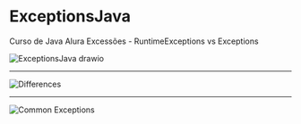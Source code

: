 # ExceptionsJava
Curso de Java Alura Excessões - RuntimeExceptions vs Exceptions 

![ExceptionsJava drawio](https://github.com/IgorAntonio22/exceptionsJava/assets/98776749/a3a5f9cc-f53e-4b9a-a7f9-1f825e382d9e)



------------------------------------------------------------------------------------
![Differences](https://github.com/IgorAntonio22/exceptionsJava/assets/98776749/e338ef97-e06d-47db-b751-1896dee5299e)





------------------------------------------------------------------------------------
![Common Exceptions](https://github.com/IgorAntonio22/exceptionsJava/assets/98776749/87d50ab8-526b-4718-a85f-3f65a30b7312)

